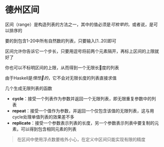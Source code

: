 # 德州区间

区间（range）是构造列表的方法之一，其中的值必须是*可枚举的*，或者说，是可以排序的

要的到包含1-20中所有自然数的列表，只要输入[1..20]即可

区间允许你告诉它一个步长，只要用逗号将前两个元素隔开，再标上区间的上限就好了

你也可以不标明区间的上限，从而得到一个无限长度的列表

由于Haskell是*惰性的*，它不会对无限长度的列表直接求值

几个生成无限列表的函数

* **cycle**：接受一个列表作为参数并返回一个无限列表，即无限重复参数中的列表
* **repeat**：接受一个值作为参数，并返回一个仅包含该值的无限列表，这与用cycle处理单值列表的效果差不多
* **replicate**：接受一个参数表示列表的长度，另一个参数表示列表中要复制的元素，可以得到包含相同元素的列表

> 在区间中使用浮点数要格外小心，在定义中区间只能实现有限的精度